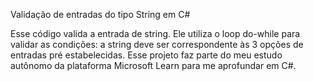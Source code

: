 Validação de entradas do tipo String em C#

﻿Esse código valida a entrada de string. Ele utiliza o loop do-while para validar as condições: 
a string deve ser correspondente às 3 opções de entradas pré estabelecidas.
Esse projeto faz parte do meu estudo autônomo da plataforma Microsoft Learn para me aprofundar em C#.

